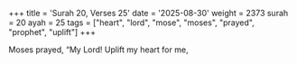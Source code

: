 +++
title = 'Surah 20, Verses 25'
date = '2025-08-30'
weight = 2373
surah = 20
ayah = 25
tags = ["heart", "lord", "mose", "moses", "prayed", "prophet", "uplift"]
+++

Moses prayed, “My Lord! Uplift my heart for me,